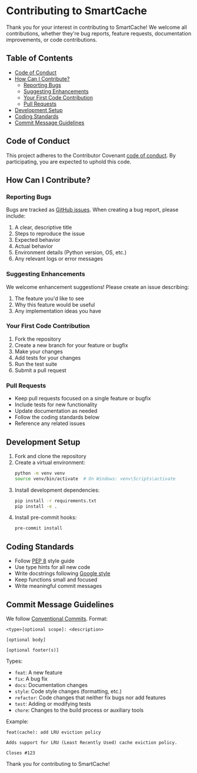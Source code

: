 # Contributing to SmartCache

Thank you for your interest in contributing to SmartCache! We welcome all contributions, whether they're bug reports, feature requests, documentation improvements, or code contributions.

## Table of Contents

- [Code of Conduct](#code-of-conduct)
- [How Can I Contribute?](#how-can-i-contribute)
  - [Reporting Bugs](#reporting-bugs)
  - [Suggesting Enhancements](#suggesting-enhancements)
  - [Your First Code Contribution](#your-first-code-contribution)
  - [Pull Requests](#pull-requests)
- [Development Setup](#development-setup)
- [Coding Standards](#coding-standards)
- [Commit Message Guidelines](#commit-message-guidelines)

## Code of Conduct

This project adheres to the Contributor Covenant [code of conduct](CODE_OF_CONDUCT.md). By participating, you are expected to uphold this code.

## How Can I Contribute?

### Reporting Bugs

Bugs are tracked as [GitHub issues](https://github.com/louisgoodnews/Cacheing/issues). When creating a bug report, please include:

1. A clear, descriptive title
2. Steps to reproduce the issue
3. Expected behavior
4. Actual behavior
5. Environment details (Python version, OS, etc.)
6. Any relevant logs or error messages

### Suggesting Enhancements

We welcome enhancement suggestions! Please create an issue describing:

1. The feature you'd like to see
2. Why this feature would be useful
3. Any implementation ideas you have

### Your First Code Contribution

1. Fork the repository
2. Create a new branch for your feature or bugfix
3. Make your changes
4. Add tests for your changes
5. Run the test suite
6. Submit a pull request

### Pull Requests

- Keep pull requests focused on a single feature or bugfix
- Include tests for new functionality
- Update documentation as needed
- Follow the coding standards below
- Reference any related issues

## Development Setup

1. Fork and clone the repository
2. Create a virtual environment:
   ```bash
   python -m venv venv
   source venv/bin/activate  # On Windows: venv\Scripts\activate
   ```
3. Install development dependencies:
   ```bash
   pip install -r requirements.txt
   pip install -e .
   ```
4. Install pre-commit hooks:
   ```bash
   pre-commit install
   ```

## Coding Standards

- Follow [PEP 8](https://www.python.org/dev/peps/pep-0008/) style guide
- Use type hints for all new code
- Write docstrings following [Google style](https://google.github.io/styleguide/pyguide.html#38-comments-and-docstrings)
- Keep functions small and focused
- Write meaningful commit messages

## Commit Message Guidelines

We follow [Conventional Commits](https://www.conventionalcommits.org/). Format:

```
<type>[optional scope]: <description>

[optional body]

[optional footer(s)]
```

Types:
- `feat`: A new feature
- `fix`: A bug fix
- `docs`: Documentation changes
- `style`: Code style changes (formatting, etc.)
- `refactor`: Code changes that neither fix bugs nor add features
- `test`: Adding or modifying tests
- `chore`: Changes to the build process or auxiliary tools

Example:
```
feat(cache): add LRU eviction policy

Adds support for LRU (Least Recently Used) cache eviction policy.

Closes #123
```

Thank you for contributing to SmartCache!